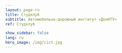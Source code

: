```yaml
---
layout: page-ru
title: Студклуб
subtitle: Автомобильно-дорожный институт «ДонНТУ»
ref: Студклуб

show_sidebar: false
lang: ru
hero_image: /img/cict.jpg
---
```

